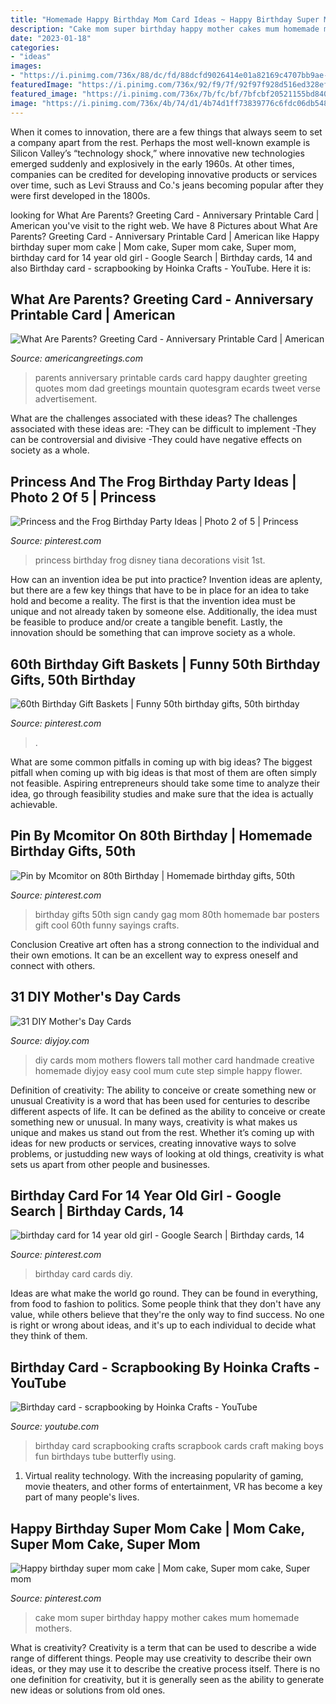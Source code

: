 ```yaml
---
title: "Homemade Happy Birthday Mom Card Ideas ~ Happy Birthday Super Mom Cake"
description: "Cake mom super birthday happy mother cakes mum homemade mothers"
date: "2023-01-18"
categories:
- "ideas"
images:
- "https://i.pinimg.com/736x/88/dc/fd/88dcfd9026414e01a82169c4707bb9ae--mom-cake-super-mom.jpg"
featuredImage: "https://i.pinimg.com/736x/92/f9/7f/92f97f928d516ed328efe5d6a1a92863.jpg"
featured_image: "https://i.pinimg.com/736x/7b/fc/bf/7bfcbf20521155bd840159a836839af7---year-old-girl-th-birthday.jpg"
image: "https://i.pinimg.com/736x/4b/74/d1/4b74d1ff73839776c6fdc06db548fc28.jpg"
---
```



When it comes to innovation, there are a few things that always seem to set a company apart from the rest. Perhaps the most well-known example is Silicon Valley’s “technology shock,” where innovative new technologies emerged suddenly and explosively in the early 1960s. At other times, companies can be credited for developing innovative products or services over time, such as Levi Strauss and Co.'s jeans becoming popular after they were first developed in the 1800s.

	

		
looking for What Are Parents? Greeting Card - Anniversary Printable Card | American you've visit to the right web. We have 8 Pictures about What Are Parents? Greeting Card - Anniversary Printable Card | American like Happy birthday super mom cake | Mom cake, Super mom cake, Super mom, birthday card for 14 year old girl - Google Search | Birthday cards, 14 and also Birthday card - scrapbooking by Hoinka Crafts - YouTube. Here it is:
		
    
## What Are Parents? Greeting Card - Anniversary Printable Card | American

<img loading=lazy src="https://ak.imgag.com/imgag/product/createprint/3172542/259x400x3172542d.gif.pagespeed.ic.Vuo65Vj5_C.jpg" onerror="this.onerror=null;this.src='https://tse1.mm.bing.net/th?id=OIP.Vuo65Vj5_CmUhCsRs0Dr0AAAAA&amp;pid=15.1';" alt="What Are Parents? Greeting Card - Anniversary Printable Card | American">

_Source: americangreetings.com_

>parents anniversary printable cards card happy daughter greeting quotes mom dad greetings mountain quotesgram ecards tweet verse advertisement. 

	

What are the challenges associated with these ideas?
The challenges associated with these ideas are: 
-They can be difficult to implement
-They can be controversial and divisive
-They could have negative effects on society as a whole.

    
## Princess And The Frog Birthday Party Ideas | Photo 2 Of 5 | Princess

<img loading=lazy src="https://i.pinimg.com/736x/92/f9/7f/92f97f928d516ed328efe5d6a1a92863.jpg" onerror="this.onerror=null;this.src='https://tse4.mm.bing.net/th?id=OIP.vILdnliwmPlzGXq681pnrgHaJ3&amp;pid=15.1';" alt="Princess and the Frog Birthday Party Ideas | Photo 2 of 5 | Princess">

_Source: pinterest.com_

>princess birthday frog disney tiana decorations visit 1st. 

	

How can an invention idea be put into practice?
Invention ideas are aplenty, but there are a few key things that have to be in place for an idea to take hold and become a reality. The first is that the invention idea must be unique and not already taken by someone else. Additionally, the idea must be feasible to produce and/or create a tangible benefit. Lastly, the innovation should be something that can improve society as a whole.

    
## 60th Birthday Gift Baskets | Funny 50th Birthday Gifts, 50th Birthday

<img loading=lazy src="https://i.pinimg.com/736x/b7/cf/ae/b7cfaefa0bc8601055a5b5155a75ef3d.jpg" onerror="this.onerror=null;this.src='https://tse2.mm.bing.net/th?id=OIP.Xht2nQhil_yrKhLnweoQ8QHaJ3&amp;pid=15.1';" alt="60th Birthday Gift Baskets | Funny 50th birthday gifts, 50th birthday">

_Source: pinterest.com_

>. 

	

What are some common pitfalls in coming up with big ideas?
The biggest pitfall when coming up with big ideas is that most of them are often simply not feasible. Aspiring entrepreneurs should take some time to analyze their idea, go through feasibility studies and make sure that the idea is actually achievable.

    
## Pin By Mcomitor On 80th Birthday | Homemade Birthday Gifts, 50th

<img loading=lazy src="https://i.pinimg.com/736x/4b/74/d1/4b74d1ff73839776c6fdc06db548fc28.jpg" onerror="this.onerror=null;this.src='https://tse1.mm.bing.net/th?id=OIP.fMOKPVjJdwiY8cNb3U44PgHaJ3&amp;pid=15.1';" alt="Pin by Mcomitor on 80th Birthday | Homemade birthday gifts, 50th">

_Source: pinterest.com_

>birthday gifts 50th sign candy gag mom 80th homemade bar posters gift cool 60th funny sayings crafts. 

	

Conclusion
Creative art often has a strong connection to the individual and their own emotions. It can be an excellent way to express oneself and connect with others.

    
## 31 DIY Mother&#039;s Day Cards

<img loading=lazy src="http://diyjoy.com/wp-content/uploads/2016/04/Tall-Flowers-for-Mom.jpg" onerror="this.onerror=null;this.src='https://tse2.mm.bing.net/th?id=OIP.Ci5NPw4jo4RrzWcdaQsxAgHaJ3&amp;pid=15.1';" alt="31 DIY Mother&#039;s Day Cards">

_Source: diyjoy.com_

>diy cards mom mothers flowers tall mother card handmade creative homemade diyjoy easy cool mum cute step simple happy flower. 

	

Definition of creativity: The ability to conceive or create something new or unusual
Creativity is a word that has been used for centuries to describe different aspects of life. It can be defined as the ability to conceive or create something new or unusual. In many ways, creativity is what makes us unique and makes us stand out from the rest. Whether it’s coming up with ideas for new products or services, creating innovative ways to solve problems, or justudding new ways of looking at old things, creativity is what sets us apart from other people and businesses.

    
## Birthday Card For 14 Year Old Girl - Google Search | Birthday Cards, 14

<img loading=lazy src="https://i.pinimg.com/736x/7b/fc/bf/7bfcbf20521155bd840159a836839af7---year-old-girl-th-birthday.jpg" onerror="this.onerror=null;this.src='https://tse1.mm.bing.net/th?id=OIP.WgLU0nxF46_zuJd5TTHQPQHaJ3&amp;pid=15.1';" alt="birthday card for 14 year old girl - Google Search | Birthday cards, 14">

_Source: pinterest.com_

>birthday card cards diy. 

	

Ideas are what make the world go round. They can be found in everything, from food to fashion to politics. Some people think that they don't have any value, while others believe that they're the only way to find success. No one is right or wrong about ideas, and it's up to each individual to decide what they think of them.

    
## Birthday Card - Scrapbooking By Hoinka Crafts - YouTube

<img loading=lazy src="https://i.ytimg.com/vi/CRCxI-RDX0o/maxresdefault.jpg" onerror="this.onerror=null;this.src='https://tse2.mm.bing.net/th?id=OIP.ueK5s61J5uCSo-FtUyejfwHaEK&amp;pid=15.1';" alt="Birthday card - scrapbooking by Hoinka Crafts - YouTube">

_Source: youtube.com_

>birthday card scrapbooking crafts scrapbook cards craft making boys fun birthdays tube butterfly using. 

	

1. Virtual reality technology. With the increasing popularity of gaming, movie theaters, and other forms of entertainment, VR has become a key part of many people's lives.

    
## Happy Birthday Super Mom Cake | Mom Cake, Super Mom Cake, Super Mom

<img loading=lazy src="https://i.pinimg.com/736x/88/dc/fd/88dcfd9026414e01a82169c4707bb9ae--mom-cake-super-mom.jpg" onerror="this.onerror=null;this.src='https://tse2.mm.bing.net/th?id=OIP.tm8MC-ME-iXWpkOOl1miwQHaHP&amp;pid=15.1';" alt="Happy birthday super mom cake | Mom cake, Super mom cake, Super mom">

_Source: pinterest.com_

>cake mom super birthday happy mother cakes mum homemade mothers. 

	

What is creativity?
Creativity is a term that can be used to describe a wide range of different things. People may use creativity to describe their own ideas, or they may use it to describe the creative process itself. There is no one definition for creativity, but it is generally seen as the ability to generate new ideas or solutions from old ones.

